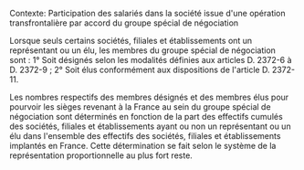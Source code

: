 Contexte: Participation des salariés dans la société issue d'une opération transfrontalière par accord du groupe spécial de négociation

Lorsque seuls certains sociétés, filiales et établissements ont un représentant ou un élu, les membres du groupe spécial de négociation sont : 1° Soit désignés selon les modalités définies aux articles D. 2372-6 à D. 2372-9 ; 2° Soit élus conformément aux dispositions de l'article D. 2372-11.

Les nombres respectifs des membres désignés et des membres élus pour pourvoir les sièges revenant à la France au sein du groupe spécial de négociation sont déterminés en fonction de la part des effectifs cumulés des sociétés, filiales et établissements ayant ou non un représentant ou un élu dans l'ensemble des effectifs des sociétés, filiales et établissements implantés en France. Cette détermination se fait selon le système de la représentation proportionnelle au plus fort reste.